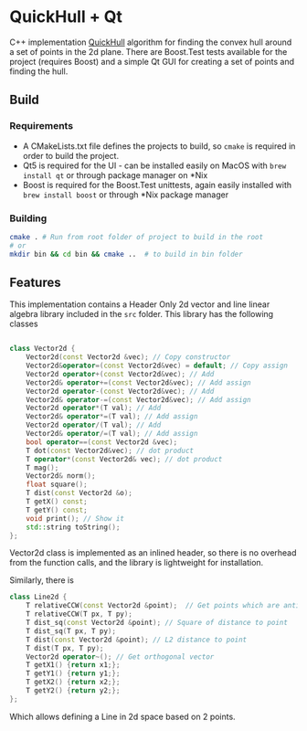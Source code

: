 # QuickHull + Qt

C++ implementation [QuickHull](https://en.wikipedia.org/wiki/Quickhull) 
algorithm for finding the convex hull around a set of points in the 2d 
plane. There are Boost.Test tests available for the project 
(requires Boost) and a simple Qt GUI for creating a set of points 
and finding the hull.

## Build

### Requirements
- A CMakeLists.txt file defines the projects to 
build, so `cmake` is required in order to build the project. 
- Qt5 is required for the UI - can be installed easily on 
MacOS with `brew install qt` or through package manager on *Nix
- Boost is required for the Boost.Test unittests, again easily 
installed with `brew install boost` or through *Nix package manager

### Building

```bash
cmake . # Run from root folder of project to build in the root
# or 
mkdir bin && cd bin && cmake ..  # to build in bin folder
``` 


## Features

This implementation contains a Header Only 2d vector and line linear 
algebra library included in the `src` folder. This library has the 
following classes

```cpp

class Vector2d {
    Vector2d(const Vector2d &vec); // Copy constructor
    Vector2d&operator=(const Vector2d&vec) = default; // Copy assign
    Vector2d operator+(const Vector2d&vec); // Add
    Vector2d& operator+=(const Vector2d&vec); // Add assign
    Vector2d operator-(const Vector2d&vec); // Add
    Vector2d& operator-=(const Vector2d&vec); // Add assign
    Vector2d operator*(T val); // Add
    Vector2d& operator*=(T val); // Add assign
    Vector2d operator/(T val); // Add
    Vector2d& operator/=(T val); // Add assign
    bool operator==(const Vector2d &vec);
    T dot(const Vector2d&vec); // dot product
    T operator*(const Vector2d& vec); // dot product
    T mag();
    Vector2d& norm();
    float square();
    T dist(const Vector2d &o);
    T getX() const;
    T getY() const;
    void print(); // Show it
    std::string toString();
};
``` 
Vector2d class is implemented as an inlined header, so there is no 
overhead from the function calls, and the library is lightweight for 
installation.

Similarly, there is
```cpp
class Line2d {
    T relativeCCW(const Vector2d &point);  // Get points which are anti-clockwise
    T relativeCCW(T px, T py);
    T dist_sq(const Vector2d &point); // Square of distance to point
    T dist_sq(T px, T py);
    T dist(const Vector2d &point); // L2 distance to point
    T dist(T px, T py);
    Vector2d operator~(); // Get orthogonal vector
    T getX1() {return x1;};
    T getY1() {return y1;};
    T getX2() {return x2;};
    T getY2() {return y2;};
};
```

Which allows defining a Line in 2d space based on 2 points. 